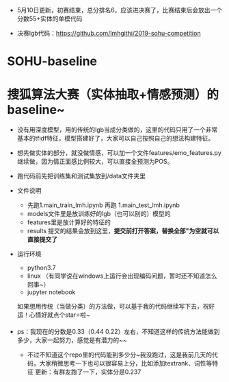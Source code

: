 * 5月10日更新，初赛结束，总分排名6，应该进决赛了，比赛结束后会放出一个分数55+实体的单模代码

* 决赛lgb代码：https://github.com/lmhgithi/2019-sohu-competition

# SOHU-baseline
# 搜狐算法大赛（实体抽取+情感预测）的baseline~

* 没有用深度模型，用的传统的lgb当成分类做的，这里的代码只用了一个非常基本的tfidf特征，模型搭建好了，大家可以自己按照自己的想法构建特征。

* 想先做实体的部分，就没做情感，可以加一个文件features/emo_features.py继续做，因为情正面感比例较大，可以直接全预测为POS。

* 跑代码前先把训练集和测试集放到/data文件夹里

* 文件说明
  - 先跑1.main_train_lmh.ipynb 再跑  1.main_test_lmh.ipynb
  - models文件里是放训练好的lgb（也可以别的）模型的
  - features里是放计算好的特征的
  - results 提交的结果会放到这里，**提交前打开答案，替换全部"为空就可以直接提交了**
* 运行环境
  - python3.7
  - linux  （有同学说在windows上运行会出现编码问题，暂时还不知道怎么回事~）
  - jupyter notebook
  
  如果想用传统（当做分类）的方法做，可以基于我的代码继续写下去，祝好运！心情好就点个star:star:啦~

* ps：我现在的分数是0.33（0.44 0.22）左右，不知道这样的传统方法能做到多少，大家一起努力，感觉是有潜力的~~
  - 不过不知道这个repo里的代码能到多少分~我没跑过，这是我前几天的代码，大家稍微思考一下也可以很容易上分，比如添加textrank、词性等特征
 更新：有群友跑了一下，实体分是0.237
